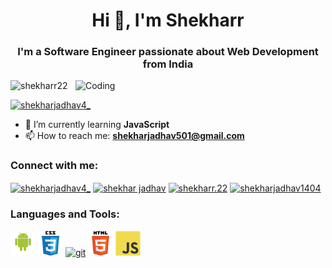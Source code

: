 
<h1 align="center">Hi 👋, I'm Shekharr</h1>
<h3 align="center">I'm a Software Engineer passionate about Web Development from India</h3>
<img align="right" alt="Coding" width="400" src="https://media.tenor.com/CeDk6XdCgOUAAAAi/develop-web.gif">

<p align="left"> <img src="https://komarev.com/ghpvc/?username=shekharr22&label=Profile%20views&color=0e75b6&style=flat" alt="shekharr22" /> </p>

<p align="left"> <a href="https://twitter.com/shekharjadhav4_" target="blank"><img src="https://img.shields.io/twitter/follow/shekharjadhav4_?logo=twitter&style=for-the-badge" alt="shekharjadhav4_" /></a> </p>

- 🌱 I’m currently learning **JavaScript**
- 📫 How to reach me: **shekharjadhav501@gmail.com**

<h3 align="left">Connect with me:</h3>
<p align="left">
<a href="https://twitter.com/shekharjadhav4_" target="blank"><img align="center" src="https://raw.githubusercontent.com/rahuldkjain/github-profile-readme-generator/master/src/images/icons/Social/twitter.svg" alt="shekharjadhav4_" height="30" width="40" /></a>
<a href="https://linkedin.com/in/shekharjadhav" target="blank"><img align="center" src="https://raw.githubusercontent.com/rahuldkjain/github-profile-readme-generator/master/src/images/icons/Social/linked-in-alt.svg" alt="shekhar jadhav" height="30" width="40" /></a>
<a href="https://instagram.com/shekharr.22" target="blank"><img align="center" src="https://raw.githubusercontent.com/rahuldkjain/github-profile-readme-generator/master/src/images/icons/Social/instagram.svg" alt="shekharr.22" height="30" width="40" /></a>
<a href="https://www.leetcode.com/shekharjadhav1404" target="blank"><img align="center" src="https://raw.githubusercontent.com/rahuldkjain/github-profile-readme-generator/master/src/images/icons/Social/leet-code.svg" alt="shekharjadhav1404" height="30" width="40" /></a>
</p>

<h3 align="left">Languages and Tools:</h3>
<p align="left">
<a href="https://developer.android.com" target="_blank" rel="noreferrer"><img src="https://raw.githubusercontent.com/devicons/devicon/master/icons/android/android-original-wordmark.svg" alt="android" width="40" height="40"/></a>
<a href="https://www.w3schools.com/css/" target="_blank" rel="noreferrer"><img src="https://raw.githubusercontent.com/devicons/devicon/master/icons/css3/css3-original-wordmark.svg" alt="css3" width="40" height="40"/></a>
<a href="https://git-scm.com/" target="_blank" rel="noreferrer"><img src="https://www.vectorlogo.zone/logos/git-scm/git-scm-icon.svg" alt="git" width="40" height="40"/></a>
<a href="https://www.w3.org/html/" target="_blank" rel="noreferrer"><img src="https://raw.githubusercontent.com/devicons/devicon/master/icons/html5/html5-original-wordmark.svg" alt="html5" width="40" height="40"/></a>
<a href="https://developer.mozilla.org/en-US/docs/Web/JavaScript" target="_blank" rel="noreferrer"><img src="https://raw.githubusercontent.com/devicons/devicon/master/icons/javascript/javascript-original.svg" alt="javascript" width="40" height="40"/></a>
</p>
